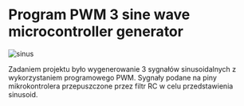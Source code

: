 # Program PWM 3 sine wave microcontroller generator

![sinus](https://user-images.githubusercontent.com/36235060/36534938-5fdc7ac0-17c8-11e8-8793-dd675f5746b9.PNG)

Zadaniem projektu było wygenerowanie 3 sygnałów sinusoidalnych z wykorzystaniem programowego PWM.
Sygnały podane na piny mikrokontrolera przepuszczone przez filtr RC w celu przedstawienia sinusoid.
